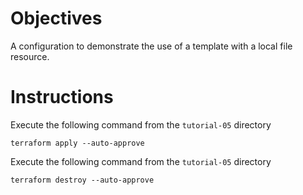 # Objectives

A configuration to demonstrate the use of a template with a local file resource.

# Instructions

Execute the following command from the `tutorial-05` directory
```
terraform apply --auto-approve 
```


Execute the following command from the `tutorial-05` directory
```
terraform destroy --auto-approve 
```
